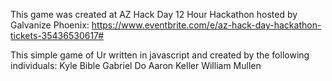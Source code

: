 This game was created at AZ Hack Day 12 Hour Hackathon hosted by Galvanize Phoenix:
https://www.eventbrite.com/e/az-hack-day-hackathon-tickets-35436530617#

This simple game of Ur written in javascript and created by the following individuals:
Kyle Bible
Gabriel Do
Aaron Keller
William Mullen
